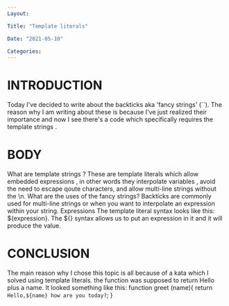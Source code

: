 ```yaml
---
Layout:

Title: "Template literals"

Date: "2021-05-10"

Categories:
---
```


# INTRODUCTION
Today I've decided to write about the backticks aka 'fancy strings' (``). The reason why I am writing about these is because I've just realized their importance and now I see there's a code which specifically requires the template strings .

# BODY
What are template strings ?
These are template literals which allow embedded expressions , in other words they interpolate  variables , avoid the need to escape qoute characters, and allow multi-line strings without the \n.
What are the uses of the fancy strings?
Backticks are commonly used for multi-line strings or when you want to interpolate an expression within your string.
Expressions
The template literal syntax looks like this: ${expression}. The ${} syntax allows us to put an expression in it and it will produce the value.

# CONCLUSION
 The main reason why I chose this topic is all because of a kata which I solved using template literals.
the function was supposed to return Hello plus a name. It looked something like this:
 function greet (name){
     <!-- the solution -->
     return `Hello,${name} how are you today?`;
 }

